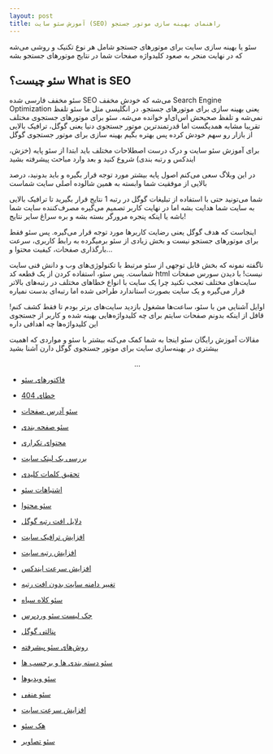 ```yaml
---
layout: post
title: آموزش سئو سایت (SEO) راهنمای بهینه سازی موتور جستجو
---
```


سئو یا بهینه سازی سایت برای موتورهای جستجو شامل هر نوع تکنیک و روشی می‌شه که در نهایت منجر به صعود کلیدواژه‌ صفحات شما در نتایج موتورهای جستجو بشه

## سئو چیست؟ What is SEO

سئو مخفف فارسی شده SEO می‌شه که خودش مخفف Search Engine Optimization یعنی بهینه سازی برای موتورهای جستجو. در انگلیسی مثل ما سئو تلفظ نمی‌شه و تلفظ صحیحش اس‌ای‌او خوانده می‌شه. سئو برای موتورهای جستجوی مختلف تقریبا مشابه همدیگست اما قدرتمندترین موتور جستجوی دنیا یعنی گوگل، ترافیک بالایی از بازار رو سهم خودش کرده پس بهتره بگیم بهینه سازی برای موتور جستجوی گوگل

برای آموزش سئو سایت و درک درست اصطلاحات مختلف باید ابتدا از سئو پایه (خزش، ایندکس و رتبه بندی) شروع کنید و بعد وارد مباحث پیشرفته بشید

در این وبلاگ سعی می‌کنم اصول پایه بیشتر مورد توجه قرار بگیره و باید بدونید، درصد بالایی از موفقیت شما وابسته به همین شالوده اصلی سایت شماست

شما می‌تونید حتی با استفاده از تبلیغات گوگل در رتبه 1 نتایج قرار بگیرید تا ترافیک بالایی به سایت شما هدایت بشه اما در نهایت کاربر تصمیم می‌گیره مصرف‌کننده سایت شما باشه یا اینکه پنجره مرورگر بسته بشه و بره سراغ سایر نتایج!

اینجاست که هدف گوگل یعنی رضایت کاربرها مورد توجه قرار می‌گیره. پس سئو فقط برای موتورهای جستجو نیست و بخش زیادی از سئو برمیگرده به رابط کاربری، سرعت بارگذاری صفحات، کیفیت محتوا و...

ناگفته نمونه که بخش قابل توجهی از سئو مرتبط با تکنولوژی‌های وب و دانش فنی سایت شماست. پس سئو، استفاده کردن از یک قطعه کد html نیست! با دیدن سورس صفحات سایت‌های مختلف تعجب نکنید چرا یک سایت با انواع خطاهای مختلف در رتبه‌های بالاتر قرار می‌گیره و یک سایت بصورت استاندارد طراحی شده اما رتبه‌ای بدست نمیاره

اوایل آشنایی من با سئو، ساعت‌ها مشغول بازدید سایت‌های برتر بودم تا فقط کشف کنم! قافل از اینکه بدونم صفحات سایتم برای چه کلیدواژه‌هایی بهینه شده و کاربر از جستجوی این کلیدواژه‌ها چه اهدافی داره

مقالات آموزش رایگان سئو اینجا به شما کمک می‌کنه بیشتر با سئو و مواردی که اهمیت بیشتری در بهینه‌سازی سایت برای موتور جستجوی گوگل دارن آشنا بشید

<p style="text-align:center">...</p>

- [فاکتورهای سئو](https://ehsaider.ir/google-ranking-factors)

- [خطای 404](https://ehsaider.ir/404-error)

- [سئو آدرس صفحات](https://ehsaider.ir/seo-urls)

- [سئو صفحه بندی](https://ehsaider.ir/pagination-seo)

- [محتوای تکراری](https://ehsaider.ir/duplicate-content)

- [بررسی بک لینک سایت](https://ehsaider.ir/backlink-checker)

- [تحقیق کلمات کلیدی](https://ehsaider.ir/keyword-research)

- [اشتباهات سئو](https://ehsaider.ir/seo-mistakes)

- [سئو محتوا](https://ehsaider.ir/seo-content)

- [دلایل افت رتبه گوگل](https://ehsaider.ir/ranking-drop)

- [افزایش ترافیک سایت](https://ehsaider.ir/increase-website-traffic)

- [افزایش رتبه سایت](https://ehsaider.ir/improve-google-rankings)

- [افزایش سرعت ایندکس](https://ehsaider.ir/google-index)

- [تغییر دامنه سایت بدون افت رتبه](https://ehsaider.ir/site-url-change)

- [سئو کلاه سیاه](https://ehsaider.ir/black-hat-seo)

- [چک لیست سئو وردپرس](https://ehsaider.ir/seo-checklist)

- [پنالتی گوگل](https://ehsaider.ir/google-penalty)

- [روش‌های سئو پیشرفته](https://ehsaider.ir/advanced-seo)

- [سئو دسته بندی ها و برچسب ها](https://ehsaider.ir/category-seo)

- [سئو ویدیوها](https://ehsaider.ir/video-seo)

- [سئو منفی](https://ehsaider.ir/negative-seo)

- [افزایش سرعت سایت](https://ehsaider.ir/speed-up-website)

- [هک سئو](https://ehsaider.ir/seo-hacks)

- [سئو تصاویر](https://ehsaider.ir/image-seo)
